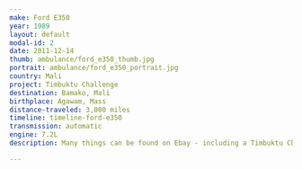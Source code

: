 ```yaml
---
make: Ford E350
year: 1989
layout: default
modal-id: 2
date: 2011-12-14
thumb: ambulance/ford_e350_thumb.jpg
portrait: ambulance/ford_e350_portrait.jpg
country: Mali
project: Timbuktu Challenge
destination: Bamako, Mali
birthplace: Agawam, Mass
distance-traveled: 3,000 miles
timeline: timeline-ford-e350
transmission: automatic
engine: 7.2L
description: Many things can be found on Ebay - including a Timbuktu Challenge Ambulance. This diesel powered beauty served the community of Spencer Massachusetts for many years before landing on a used car lot in Agawam, Massachusetts. All it took was a test drive to convince the team that this was the one we'd take to Africa. The only things missing some repair work, a new paint job, and disco ball. Once the vehicle was prepped, the team shipped the car to Liverpool and the journey began. Despite all the work we put in, the car suffered a brake down between Casablanca and Marrakech. After a second breakdown in Dakhla, Western Sahara, the team crossed the finish line a month late.

---
```

